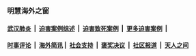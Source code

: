 
### 明慧海外之窗

####  [武汉肺炎](indexes/365.md?t=04290501) &nbsp;|&nbsp;  [迫害案例综述](indexes/328.md?t=04290501) &nbsp;|&nbsp; [迫害致死案例](indexes/277.md?t=04290501)  &nbsp;|&nbsp; [更多迫害案例](indexes/81.md?t=04290501)  &nbsp;|&nbsp; 
####  [时事评论](indexes/19.md?t=04290501) &nbsp;|&nbsp; [海外简讯](indexes/245.md?t=04290501)&nbsp;|&nbsp;  [社会支持](indexes/140.md?t=04290501) &nbsp;|&nbsp; [褒奖决议](indexes/282.md?t=04290501) &nbsp;|&nbsp; [社区报道](indexes/91.md?t=04290501)  &nbsp;|&nbsp; [天人之间](indexes/78.md?t=04290501) 

